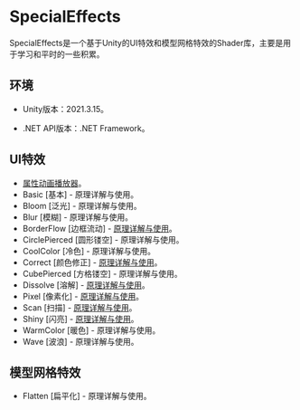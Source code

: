 # SpecialEffects

SpecialEffects是一个基于Unity的UI特效和模型网格特效的Shader库，主要是用于学习和平时的一些积累。

## 环境

- Unity版本：2021.3.15。

- .NET API版本：.NET Framework。

## UI特效

- [属性动画播放器](https://wanderer.blog.csdn.net/article/details/119732392)。
- Basic [基本] - 原理详解与使用。
- Bloom [泛光] - 原理详解与使用。
- Blur [模糊] - 原理详解与使用。
- BorderFlow [边框流动] - [原理详解与使用](https://wanderer.blog.csdn.net/article/details/119868285)。
- CirclePierced [圆形镂空] - 原理详解与使用。
- CoolColor [冷色] - 原理详解与使用。
- Correct [颜色修正] - [原理详解与使用](https://wanderer.blog.csdn.net/article/details/120870512)。
- CubePierced [方格镂空] - 原理详解与使用。
- Dissolve [溶解] - [原理详解与使用](https://wanderer.blog.csdn.net/article/details/120237414)。
- Pixel [像素化] - [原理详解与使用](https://wanderer.blog.csdn.net/article/details/120561525)。
- Scan [扫描] - [原理详解与使用](https://wanderer.blog.csdn.net/article/details/120420385)。
- Shiny [闪亮] - [原理详解与使用](https://wanderer.blog.csdn.net/article/details/120066411)。
- WarmColor [暖色] - 原理详解与使用。
- Wave [波浪] - 原理详解与使用。

## 模型网格特效

- Flatten [扁平化] - 原理详解与使用。